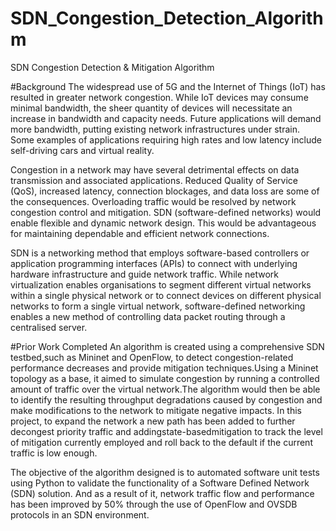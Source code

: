 # SDN_Congestion_Detection_Algorithm
SDN Congestion Detection &amp; Mitigation Algorithm

#Background
The widespread use of 5G and the Internet of Things (IoT) has resulted in greater network congestion. While IoT devices may consume minimal bandwidth, the sheer quantity of devices will necessitate an increase in bandwidth and capacity needs. Future applications will demand more bandwidth, putting existing network infrastructures under strain. Some examples of applications requiring high rates and low latency include self-driving cars and virtual reality.

Congestion in a network may have several detrimental effects on data transmission and associated applications. Reduced Quality of Service (QoS), increased latency, connection blockages, and data loss are some of the consequences. Overloading traffic would be resolved by network congestion control and mitigation. SDN (software-defined networks) would enable flexible and dynamic network design. This would be advantageous for maintaining dependable and efficient network connections.

SDN is a networking method that employs software-based controllers or application programming interfaces (APIs) to connect with underlying hardware infrastructure and guide network traffic. While network virtualization enables organisations to segment different virtual networks within a single physical network or to connect devices on different physical networks to form a single virtual network, software-defined networking enables a new method of controlling data packet routing through a centralised server.

#Prior Work Completed
An algorithm is created using a comprehensive SDN testbed,such as Mininet and OpenFlow, to detect congestion-related performance decreases and provide mitigation techniques.Using a Mininet topology as a base, it aimed to simulate congestion by running a controlled amount of traffic over the virtual network.The algorithm would then be able to identify the resulting throughput degradations caused by congestion and make modifications to the network to mitigate negative impacts. In this project, to expand the network a new path has been added to further decongest priority traffic and addingstate-basedmitigation to track the level of mitigation currently employed and roll back to the default if the current traffic is low enough.

The objective of the algorithm designed is to  automated software unit tests using Python to validate the functionality of a Software Defined Network (SDN) solution. And as a result of it, network traffic flow and performance has been improved by 50% through the use of OpenFlow and OVSDB protocols in an SDN environment.
